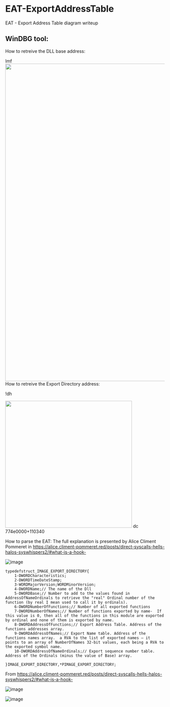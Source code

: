 # EAT-ExportAddressTable
EAT - Export Address Table diagram writeup



## WinDBG tool:
How to retreive the DLL base address:

lmf
<img src="https://github.com/nimaforoughi/EAT-ExportAddressTable/blob/main/Images/EAT-Export%20Table%20Address%200.png" width="1000">
How to retreive the Export Directory address:

!dh

<img src="https://github.com/nimaforoughi/EAT-ExportAddressTable/blob/main/Images/EAT-Export%20Table%20Address%201.png" width="400">
dc 774e0000+110340

How to parse the EAT:
The full explanation is presented by Alice Climent Pommeret in <https://alice.climent-pommeret.red/posts/direct-syscalls-hells-halos-syswhispers2/#what-is-a-hook->

![image](https://user-images.githubusercontent.com/90676852/174516198-99d8ec8e-1fe5-4cab-823f-18da3d549a79.png)

	typedefstruct_IMAGE_EXPORT_DIRECTORY{
		1-DWORDCharacteristics;
		2-DWORDTimeDateStamp;
		3-WORDMajorVersion;WORDMinorVersion;
		4-DWORDName;// The name of the Dll
		5-DWORDBase;// Number to add to the values found in AddressOfNameOrdinals to retrieve the "real" Ordinal number of the function (by real I mean used to call it by ordinals).
		6-DWORDNumberOfFunctions;// Number of all exported functions      
		7-DWORDNumberOfNames;// Number of functions exported by name-  If this value is 0, then all of the functions in this module are exported by ordinal and none of them is exported by name.     
		8-DWORDAddressOfFunctions;// Export Address Table. Address of the functions addresses array.   
		9-DWORDAddressOfNames;// Export Name table. Address of the functions names array.  a RVA to the list of exported names – it points to an array of NumberOfNames 32-bit values, each being a RVA to the exported symbol name.      
		10-DWORDAddressOfNameOrdinals;// Export sequence number table.  Address of the Ordinals (minus the value of Base) array.    

	}IMAGE_EXPORT_DIRECTORY,*PIMAGE_EXPORT_DIRECTORY;

From <https://alice.climent-pommeret.red/posts/direct-syscalls-hells-halos-syswhispers2/#what-is-a-hook-> 

![image](https://user-images.githubusercontent.com/90676852/174515889-50d40d49-1b22-49ef-938b-6ea4b72a594d.png)

![image](https://github.com/nimaforoughi/EAT-ExportAddressTable/blob/main/Images/EAT.drawio%20(1).png)






